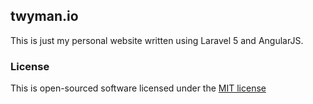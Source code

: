 ## twyman.io

This is just my personal website written using Laravel 5 and AngularJS.

### License

This is open-sourced software licensed under the [MIT license](http://opensource.org/licenses/MIT)

